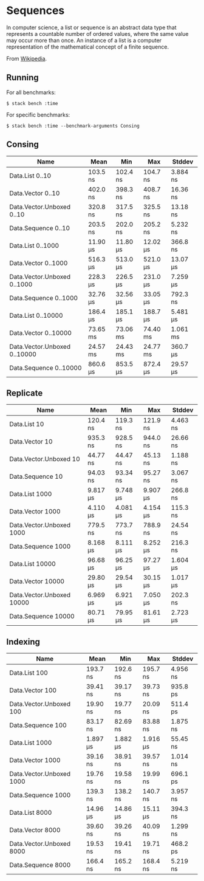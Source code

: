 # Sequences

In computer science, a list or sequence is an abstract data type
that represents a countable number of ordered values, where the same
value may occur more than once. An instance of a list is a computer
representation of the mathematical concept of a finite sequence.

From [Wikipedia](https://en.wikipedia.org/wiki/List_(abstract_data_type)).

## Running

For all benchmarks:

    $ stack bench :time

For specific benchmarks:

    $ stack bench :time --benchmark-arguments Consing

<!-- RESULTS -->

## Consing

|Name|Mean|Min|Max|Stddev|
|---|---|---|---|---|
|Data.List 0..10 | 103.5 ns | 102.4 ns | 104.7 ns | 3.884 ns|
|Data.Vector 0..10 | 402.0 ns | 398.3 ns | 408.7 ns | 16.36 ns|
|Data.Vector.Unboxed 0..10 | 320.8 ns | 317.5 ns | 325.5 ns | 13.18 ns|
|Data.Sequence 0..10 | 203.5 ns | 202.0 ns | 205.2 ns | 5.232 ns|
|Data.List 0..1000 | 11.90 μs | 11.80 μs | 12.02 μs | 366.8 ns|
|Data.Vector 0..1000 | 516.3 μs | 513.0 μs | 521.0 μs | 13.07 μs|
|Data.Vector.Unboxed 0..1000 | 228.3 μs | 226.5 μs | 231.0 μs | 7.259 μs|
|Data.Sequence 0..1000 | 32.76 μs | 32.56 μs | 33.05 μs | 792.3 ns|
|Data.List 0..10000 | 186.4 μs | 185.1 μs | 188.7 μs | 5.481 μs|
|Data.Vector 0..10000 | 73.65 ms | 73.06 ms | 74.40 ms | 1.061 ms|
|Data.Vector.Unboxed 0..10000 | 24.57 ms | 24.43 ms | 24.77 ms | 360.7 μs|
|Data.Sequence 0..10000 | 860.6 μs | 853.5 μs | 872.4 μs | 29.57 μs|

## Replicate

|Name|Mean|Min|Max|Stddev|
|---|---|---|---|---|
|Data.List 10 | 120.4 ns | 119.3 ns | 121.9 ns | 4.463 ns|
|Data.Vector 10 | 935.3 ns | 928.5 ns | 944.0 ns | 26.66 ns|
|Data.Vector.Unboxed 10 | 44.77 ns | 44.47 ns | 45.13 ns | 1.188 ns|
|Data.Sequence 10 | 94.03 ns | 93.34 ns | 95.27 ns | 3.067 ns|
|Data.List 1000 | 9.817 μs | 9.748 μs | 9.907 μs | 266.8 ns|
|Data.Vector 1000 | 4.110 μs | 4.081 μs | 4.154 μs | 115.3 ns|
|Data.Vector.Unboxed 1000 | 779.5 ns | 773.7 ns | 788.9 ns | 24.54 ns|
|Data.Sequence 1000 | 8.168 μs | 8.111 μs | 8.252 μs | 216.3 ns|
|Data.List 10000 | 96.68 μs | 96.25 μs | 97.27 μs | 1.604 μs|
|Data.Vector 10000 | 29.80 μs | 29.54 μs | 30.15 μs | 1.017 μs|
|Data.Vector.Unboxed 10000 | 6.969 μs | 6.921 μs | 7.050 μs | 202.3 ns|
|Data.Sequence 10000 | 80.71 μs | 79.95 μs | 81.61 μs | 2.723 μs|

## Indexing

|Name|Mean|Min|Max|Stddev|
|---|---|---|---|---|
|Data.List 100 | 193.7 ns | 192.6 ns | 195.7 ns | 4.956 ns|
|Data.Vector 100 | 39.41 ns | 39.17 ns | 39.73 ns | 935.8 ps|
|Data.Vector.Unboxed 100 | 19.90 ns | 19.77 ns | 20.09 ns | 511.4 ps|
|Data.Sequence 100 | 83.17 ns | 82.69 ns | 83.88 ns | 1.875 ns|
|Data.List 1000 | 1.897 μs | 1.882 μs | 1.916 μs | 55.45 ns|
|Data.Vector 1000 | 39.16 ns | 38.91 ns | 39.57 ns | 1.014 ns|
|Data.Vector.Unboxed 1000 | 19.76 ns | 19.58 ns | 19.99 ns | 696.1 ps|
|Data.Sequence 1000 | 139.3 ns | 138.2 ns | 140.7 ns | 3.957 ns|
|Data.List 8000 | 14.96 μs | 14.86 μs | 15.11 μs | 394.3 ns|
|Data.Vector 8000 | 39.60 ns | 39.26 ns | 40.09 ns | 1.299 ns|
|Data.Vector.Unboxed 8000 | 19.53 ns | 19.41 ns | 19.71 ns | 468.2 ps|
|Data.Sequence 8000 | 166.4 ns | 165.2 ns | 168.4 ns | 5.219 ns|
